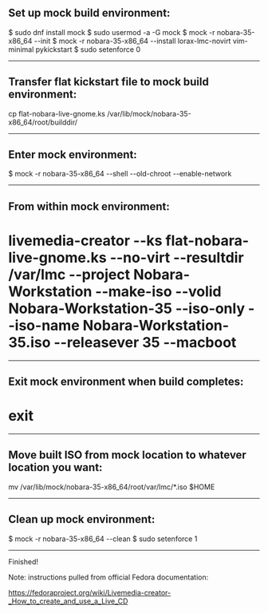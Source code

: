 Set up mock build environment:
-----------

$ sudo dnf install mock
$ sudo usermod -a -G mock <user>
$ mock -r nobara-35-x86_64 --init
$ mock -r nobara-35-x86_64 --install lorax-lmc-novirt vim-minimal pykickstart
$ sudo setenforce 0

-----------

Transfer flat kickstart file to mock build environment:
-----------

cp flat-nobara-live-gnome.ks /var/lib/mock/nobara-35-x86_64/root/builddir/

-----------

Enter mock environment:
-----------

$ mock -r nobara-35-x86_64 --shell --old-chroot --enable-network

-----------

From within mock environment:
-----------

# livemedia-creator --ks flat-nobara-live-gnome.ks --no-virt --resultdir /var/lmc --project Nobara-Workstation --make-iso --volid Nobara-Workstation-35 --iso-only --iso-name Nobara-Workstation-35.iso --releasever 35 --macboot

-----------

Exit mock environment when build completes:
-----------

# exit

-----------

Move built ISO from mock location to whatever location you want:
-----------

mv /var/lib/mock/nobara-35-x86_64/root/var/lmc/*.iso $HOME

-----------

Clean up mock environment:
-----------

$ mock -r nobara-35-x86_64 --clean
$ sudo setenforce 1

-----------

Finished!

Note: instructions pulled from official Fedora documentation:

https://fedoraproject.org/wiki/Livemedia-creator-_How_to_create_and_use_a_Live_CD
